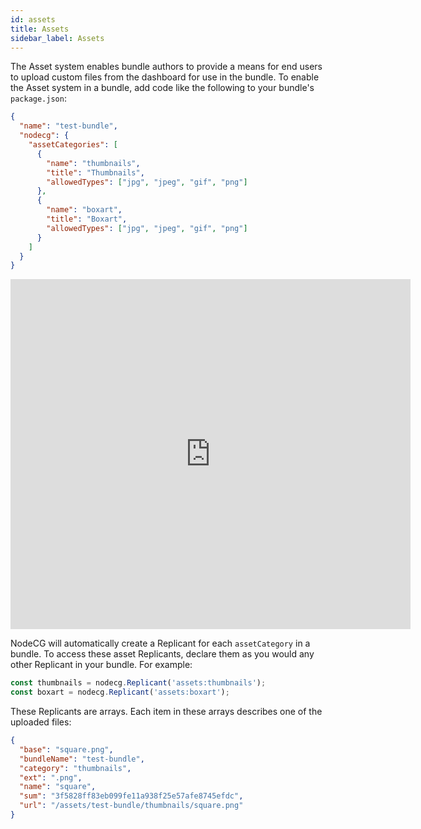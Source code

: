```yaml
---
id: assets
title: Assets
sidebar_label: Assets
---
```


The Asset system enables bundle authors to provide a means for end users to upload custom files from the dashboard
for use in the bundle. To enable the Asset system in a bundle, add code like the following to your bundle's `package.json`:

```json
{
  "name": "test-bundle",
  "nodecg": {
    "assetCategories": [
      {
        "name": "thumbnails",
        "title": "Thumbnails",
        "allowedTypes": ["jpg", "jpeg", "gif", "png"]
      },
      {
        "name": "boxart",
        "title": "Boxart",
        "allowedTypes": ["jpg", "jpeg", "gif", "png"]
      }
    ]
  }
}
```

<iframe src='https://gfycat.com/ifr/grippingperiodicasiandamselfly' frameBorder='0' scrolling='no' width='640' height='560' allowFullScreen></iframe>

NodeCG will automatically create a Replicant for each `assetCategory` in a bundle. To access these asset Replicants,
declare them as you would any other Replicant in your bundle. For example:

```js
const thumbnails = nodecg.Replicant('assets:thumbnails');
const boxart = nodecg.Replicant('assets:boxart');
```

These Replicants are arrays. Each item in these arrays describes one of the uploaded files:

```json
{
  "base": "square.png",
  "bundleName": "test-bundle",
  "category": "thumbnails",
  "ext": ".png",
  "name": "square",
  "sum": "3f5828ff83eb099fe11a938f25e57afe8745efdc",
  "url": "/assets/test-bundle/thumbnails/square.png"
}
```
